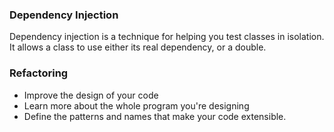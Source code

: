 ### Dependency Injection

Dependency injection is a technique for helping you test classes in isolation. It allows a class to use either its real dependency, or a double.

### Refactoring

  * Improve the design of your code
  * Learn more about the whole program you're designing
  * Define the patterns and names that make your code extensible.

### 